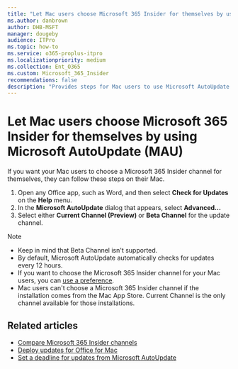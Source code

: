 ```yaml
---
title: "Let Mac users choose Microsoft 365 Insider for themselves by using Microsoft AutoUpdate (MAU)"
ms.author: danbrown
author: DHB-MSFT
manager: dougeby
audience: ITPro
ms.topic: how-to
ms.service: o365-proplus-itpro
ms.localizationpriority: medium
ms.collection: Ent_O365
ms.custom: Microsoft_365_Insider
recommendations: false
description: "Provides steps for Mac users to use Microsoft AutoUpdate (MAU) to choose Microsoft 365 Insider for themselves."
---
```


# Let Mac users choose Microsoft 365 Insider for themselves by using Microsoft AutoUpdate (MAU)

If you want your Mac users to choose a Microsoft 365 Insider channel for themselves, they can follow these steps on their Mac.

1. Open any Office app, such as Word, and then select **Check for Updates** on the **Help** menu.
2. In the **Microsoft AutoUpdate** dialog that appears, select **Advanced...**
3. Select either **Current Channel (Preview)** or **Beta Channel** for the update channel.

> [!NOTE]
> - Keep in mind that Beta Channel isn't supported.
> - By default, Microsoft AutoUpdate automatically checks for updates every 12 hours.
> - If you want to choose the Microsoft 365 Insider channel for your Mac users, you can [use a preference](preference.md).
> - Mac users can't choose a Microsoft 365 Insider channel if the installation comes from the Mac App Store. Current Channel is the only channel available for those installations.

## Related articles
- [Compare Microsoft 365 Insider channels](../compare-channels.md)
- [Deploy updates for Office for Mac](../../mac/deploy-updates-for-office-for-mac.md)
- [Set a deadline for updates from Microsoft AutoUpdate](../../mac/mau-deadline.md)